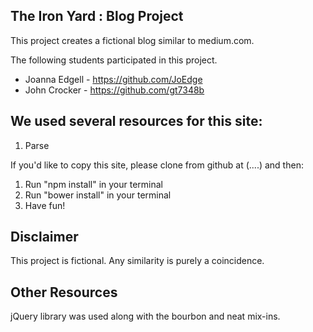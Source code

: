 ## The Iron Yard : Blog Project

This project creates a fictional blog similar to medium.com.

The following students participated in this project.


* Joanna Edgell - https://github.com/JoEdge
* John Crocker - https://github.com/gt7348b

## We used several resources for this site:

1. Parse

If you'd like to copy this site, please clone from github at (....) and then:

1. Run "npm install" in your terminal
2. Run "bower install" in your terminal
3. Have fun!


## Disclaimer

This project is fictional.  Any similarity is purely a coincidence.


## Other Resources

jQuery library was used along with the bourbon and neat mix-ins.

